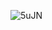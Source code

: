 ![5uJN](https://user-images.githubusercontent.com/110778334/204246766-a1901814-9f2c-41b0-ae0f-6563637a0b49.gif)
